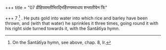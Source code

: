 +++
title = "07 व्रीहियवमतीभिरद्भिर्हिरण्यमवधाय शन्तातीयेन त्रिः"

+++
7 [^3] . He puts gold into water into which rice and barley have been thrown, and (with that water) he sprinkles it three times, going round it with his right side turned towards it, with the Śantātīya hymn.


[^3]:  On the Śantātīya hymn, see above, chap. 8, Ir.
